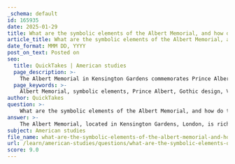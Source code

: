 ```yaml
---
_schema: default
id: 165935
date: 2025-01-29
title: What are the symbolic elements of the Albert Memorial, and how do they commemorate Prince Albert?
article_title: What are the symbolic elements of the Albert Memorial, and how do they commemorate Prince Albert?
date_format: MMM DD, YYYY
post_on_text: Posted on
seo:
  title: QuickTakes | American studies
  page_description: >-
    The Albert Memorial in Kensington Gardens commemorates Prince Albert through its rich symbolic elements, including its Gothic design, representations of arts and sciences, and allegorical figures, reflecting the values of the Victorian era.
  page_keywords: >-
    Albert Memorial, symbolic elements, Prince Albert, Gothic design, Victorian era, arts and sciences, central figure, allegorical figures, innovation, progress, cultural exchange, Great Exhibition, tribute
author: QuickTakes
question: >-
    What are the symbolic elements of the Albert Memorial, and how do they commemorate Prince Albert?
answer: >-
    The Albert Memorial, located in Kensington Gardens, London, is rich in symbolic elements that commemorate Prince Albert and reflect the values of the Victorian era. Here are the key symbolic elements and their meanings:\n\n1. **Gothic Design**: The memorial features a striking Gothic architectural style, which was popular during the Victorian period. This design not only reflects the era's aesthetic preferences but also symbolizes the connection to tradition and the enduring nature of Prince Albert's legacy.\n\n2. **Sculptures Representing Arts and Sciences**: The memorial is adorned with numerous sculptures that represent various fields of arts and sciences. These figures symbolize Prince Albert's commitment to culture, education, and the promotion of knowledge. They serve as a reminder of his role in organizing the Great Exhibition, which aimed to showcase industrial advancements and foster international cultural exchange.\n\n3. **Central Figure of Prince Albert**: At the heart of the memorial is a statue of Prince Albert himself, depicted in a contemplative pose. This central figure serves as a direct tribute to his contributions and influence, particularly in the realms of education and the arts.\n\n4. **Surrounding Allegorical Figures**: The memorial includes allegorical figures that represent different virtues and achievements, such as industry, commerce, and art. These figures not only honor Prince Albert's vision for a more educated and culturally rich society but also reflect the broader aspirations of the Victorian age.\n\n5. **Symbol of Innovation and Progress**: The Albert Memorial stands as a significant landmark that symbolizes the connection between the Great Exhibition and the promotion of knowledge and innovation. It commemorates the spirit of progress that characterized the era, highlighting the importance of scientific and artistic advancements.\n\nIn summary, the Albert Memorial serves as a multifaceted tribute to Prince Albert, encapsulating his contributions to culture and education while also reflecting the broader values of the Victorian era. Its design and symbolic elements collectively commemorate his legacy and the ideals he championed during his lifetime.
subject: American studies
file_name: what-are-the-symbolic-elements-of-the-albert-memorial-and-how-do-they-commemorate-prince-albert.md
url: /learn/american-studies/questions/what-are-the-symbolic-elements-of-the-albert-memorial-and-how-do-they-commemorate-prince-albert
score: 9.0
---
```


&nbsp;